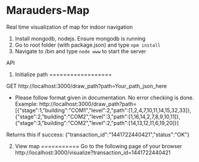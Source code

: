 # Marauders-Map
Real time visualization of map for indoor navigation

1. Install mongodb, nodejs. Ensure mongodb is running
2. Go to root folder (with package.json) and type `npm install`
3. Navigate to /bin and type `node www` to start the server

API

1. Initialize path
==================

GET http://localhost:3000/draw_path?path=Your_path_json_here
* Please follow format given in documentation. No error checking is done.
Example:
http://localhost:3000/draw_path?path=[{"stage":1,"building":"COM1","level":2,"path":[1,2,4,7,10,11,14,15,32,33]},{"stage":2,"building":"COM2","level":3,"path":[1,16,14,2,7,8,9,10,11]},{"stage":3,"building":"COM2","level":2,"path":[14,13,12,11,6,19,20]}]

Returns this if success:
{"transaction_id":"1441722440421","status":"OK"}

2. View map
===========
Go to the following page of your browser
http://localhost:3000/visualize?transaction_id=1441722440421

